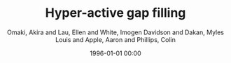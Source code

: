 ---
layout: post
title: Hyper-active gap filling

date: 1996-01-01 00:00
author: Omaki, Akira and Lau, Ellen and White, Imogen Davidson and Dakan, Myles Louis and Apple, Aaron and Phillips, Colin
tags: ["active gap filling","eye-tracking","filler-gap dependency","island","plausibility mismatch effects","prediction","verb transitivity"]
journal: Frontiers in Psychology

link: https://doi.org/10.3389/fpsyg.2015.00384

year: 2015
---